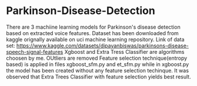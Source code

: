 # Parkinson-Disease-Detection
There are 3 machiine learning models for Parkinson's disease detection based on extracted voice features.
Dataset has been downloaded from kaggle orignally available on uci machine learning repository. Link of data set:
https://www.kaggle.com/datasets/dipayanbiswas/parkinsons-disease-speech-signal-features
Xgboost and Extra Tress Classifier are algorithms choosen by me.
OUtliers are removed
Feature selection technique(entropy based) is applied in files xgboost_sfm.py and et_sfm.py while in xgboost.py the model has been created without any feature selection techinque.
It was observed that Extra Trees Classifier with feature selection yields best result.
